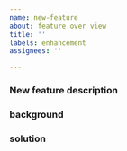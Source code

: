 ```yaml
---
name: new-feature
about: feature over view
title: ''
labels: enhancement
assignees: ''

---
```


### New feature description

### background

### solution
